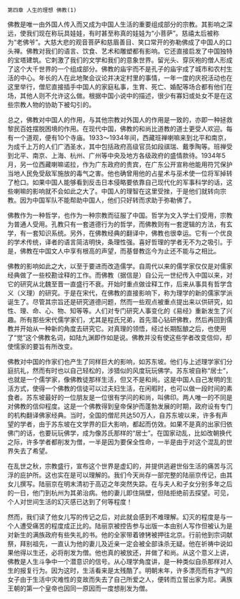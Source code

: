     第四章 人生的理想 佛教(1) 

   佛教是唯一由外国人传入而又成为中国人生活的重要组成部分的宗教。其影响之深远，使我们现在称玩具娃娃，有时甚至称真的娃娃为“小菩萨”。慈禧太后被称为“老佛爷”。大慈大悲的观音菩萨和慈眉善目、笑口常开的弥勒佛成了中国人的口头禅。佛教对我们的语言、饮食、艺术和雕塑都有影响。它还直接启发了中国独特的宝塔建筑。它刺激了我们的文学和我们的意象世界。留光头、穿灰袍的僧人形成了这个大千世界的一个组成部分。佛教的庙宇而不是孔子的庙宇成了城市和农村生活的中心。年长的人在此地聚会议论并决定村里的事情，一年一度的庆祝活动也在这里举行，僧尼直接插手中国人的家庭私事，生育、死亡、婚配等场合都有他们在场，其他人则不允许这么做。根据中国小说中的描述，很少有寡妇或处女不是在这些宗教人物的协助下被勾引的。

   总之，佛教对中国人的作用，与其他宗教对外国人的作用是一致的，亦即一种拯救黎民百姓摆脱困境的作用。在现代中国，佛教的和尚比道教的道士更受人欢迎。每有一个道观，便有10个寺庙。1933～1934年间，西藏班禅喇嘛来到北平和南京，为成千上万的人们广洒圣水，其中包括政府高级官员如段祺瑞、戴季陶等。班禅受到北平、南京、上海、杭州、广州等中央及地方各级政府的盛情款待。1934年5月，另一位西藏喇嘛诺拉，作为广东政府的贵宾，在广东公开宣称他能用符咒保护当地人民免受敌军施放的毒气之害。他也确曾用他的占星术与巫术使一位将军掉转了枪口。如果中国人能够看到反击日本侵略要依靠自己现代化的军事科学的话，这些喇嘛的影响就不会如此之大了。中国人的理智在这里受挫，于是他们就转向宗教。因为中国军队不能帮助中国人，他们只好转而求助于弥勒佛了。

   佛教作为一种哲学，也作为一种宗教而征服了中国。哲学为文入学士们受用，宗教为普通人受用。孔教只有一套道德行为的哲学，而佛教则有一套逻辑的方法，有玄学，有一套知识系统。另外，在佛教经典的翻译中，佛教也很幸运。它有一个优良的学术传统，译者的语言简洁明快，条理性强。喜好哲理的学者无不为之吸引。于是，佛教在中国文人中享有根高的声望，而基督教迄今为止还不能与之相比。

   佛教的影响如此之大，以至于要进而改造儒学。自周代以来的儒学家仅仅是对儒家经典做了一些校勘诠释的工作。而佛教（据信是）自公元一世纪传入中国以来，对它的研究从北魏至晋一直盛行不衰。开始时重点做诠释工作，后来从事具有哲学含义（义理）的研究。于是在宋代，在佛教的直接影响下，称为理学的新的儒家学派诞生了。尽管其宗旨还是研究道德问题，然而一些观点被重点提出来以供研究，如性、理、命、心、物、知等等。人们对专门研究人事变化的《易经》重新发生了兴趣。所有那些宋代儒学家们，尤其是程氏兄弟，首先潜心钻研佛教，然后再回到儒教并开始从一种新的角度去研究它。对真理的领悟，经过长期酝酿之后，也使用了“觉”这个佛教名词，如陆九渊即作如是说。佛教并没有使这些学者改变信仰，却使懦家的要旨有所改变。

   佛教对中国的作家们也产生了同样巨大的影响，如苏东坡。他们与上述理学家们分庭抗礼，然而有时也以自己轻松的，涉猎似的风度玩玩佛学。苏东坡自称“居士”，也就是一个儒学家，像佛教徒那样生活，但又不是和尚。这是中国人自己发明的生活方式，使得一个佛教的信徒可以过夫妇生活，在闲暇时，也可以做一段时间的素食者。苏东坡最好的一位朋友是一位很有学问的和尚，叫佛印。两人唯一的不同是对佛教的信仰程度。这是一个佛教得到皇帝保护而蓬勃发展的时期，政府设有专门的机构翻译佛家经典。当时，全国的僧尼共达50万人，自苏东坡以来，许多有声望的学者，由于苏东坡在文学界的巨大影响，都起而仿效。如果不是真的出家归依佛门的话，也要玩玩佛学，成为像苏氏那样的“居士”。在国家动乱，比如改朝换代之际，许多学者都削发为僧，一半是因为要保全性命，一半是由于对这个混乱的世界失去了希望。

   在乱世之秋，宗教盛行，宣布这个世界是虚幻的，并提供逃避世俗生活的痛苦与沉浮的庇护所。这也实在是可以理解的。我们今天尚存一部完整的陆丽京传记，由其女儿撰写。陆丽京在明末清初于高迈之年突然失踪。在与夫人和子女分别多年之后的一日，他门到杭州为其弟治病。他的妻儿即住隔壁，但陆拒绝前去探望。可见，个人对世间生活的幻灭感已达到了何等程度！

   然而，我们读了他女儿写的传记之后，对此就会感到不难理解。幻灭的程度是与一个人遭受痛苦的程度成正比的。陆丽京被控告参与出版一本由别人写作但被认为是对新生的满族政府有些失礼的书。他的全家带着镣铐被押往北京。行前他到宗词献祭，拜别祖先，一直认为他的妻儿及近亲一定会被全部诛杀无疑。他在祈祷中说如果他得以生还，必将削发为僧。他也真的被放还，并做了和尚。从这个意义上讲，佛教是人生斗争中一个潜意识的信号。从心理学角度讲，是一种类似自杀那样对人生的报复行为。因为这时，生活看来是太残酷了。明朝末年，许多漂亮而有才气的女子由于生活中灾难性的变故而失去了自己所爱之人，便转而立誓出家为尼。满族王朝的第一个皇帝也因同一原因而一度想削发为僧。

